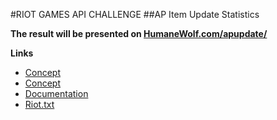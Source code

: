 #RIOT GAMES API CHALLENGE
##AP Item Update Statistics

**The result will be presented on [HumaneWolf.com/apupdate/](http://humanewolf.com/apupdate/)**


**Links**

 - [Concept](https://github.com/HumaneWolf/RiotAPIChallenge2/blob/master/docs/concept.md)
 - [Concept](https://github.com/HumaneWolf/RiotAPIChallenge2/blob/master/docs/me.md)
 - [Documentation](https://github.com/HumaneWolf/RiotAPIChallenge2/tree/master/docs)
 - [Riot.txt](https://github.com/HumaneWolf/RiotAPIChallenge2/blob/master/riot.txt)